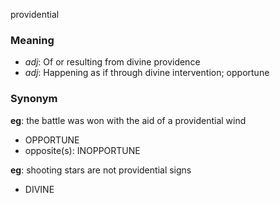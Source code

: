 providential
### Meaning
+ _adj_: Of or resulting from divine providence
+ _adj_: Happening as if through divine intervention; opportune

### Synonym

__eg__: the battle was won with the aid of a providential wind

+ OPPORTUNE
+ opposite(s): INOPPORTUNE

__eg__: shooting stars are not providential signs

+ DIVINE


